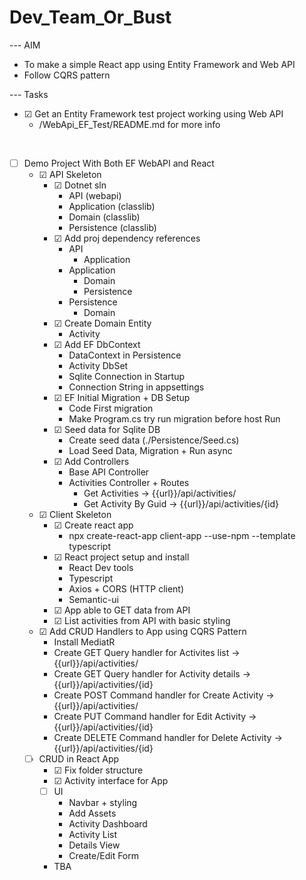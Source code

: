 # Dev_Team_Or_Bust

--- AIM
- To make a simple React app using Entity Framework and Web API
- Follow CQRS pattern

--- Tasks
- ☑ Get an Entity Framework test project working using Web API
    - /WebApi_EF_Test/README.md for more info

<br>

- ☐ Demo Project With Both EF WebAPI and React
    - ☑ API Skeleton
        - ☑ Dotnet sln
            - API (webapi)
            - Application (classlib)
            - Domain (classlib)
            - Persistence (classlib)
        - ☑ Add proj dependency references
            - API
                - Application
            - Application
                - Domain
                - Persistence
            - Persistence
                - Domain
        - ☑ Create Domain Entity
            - Activity
        - ☑ Add EF DbContext 
            - DataContext in Persistence
            - Activity DbSet
            - Sqlite Connection in Startup
            - Connection String in appsettings
        - ☑ EF Initial Migration + DB Setup
            - Code First migration
            - Make Program.cs try run migration before host Run
        - ☑ Seed data for Sqlite DB
            - Create seed data (./Persistence/Seed.cs)
            - Load Seed Data, Migration + Run async
        - ☑ Add Controllers
            - Base API Controller
            - Activities Controller + Routes
                - Get Activities        -> {{url}}/api/activities/
                - Get Activity By Guid  -> {{url}}/api/activities/{id}
    - ☑ Client Skeleton
        - ☑ Create react app
            - npx create-react-app client-app --use-npm --template typescript
        - ☑ React project setup and install
            - React Dev tools
            - Typescript
            - Axios + CORS (HTTP client)
            - Semantic-ui
        - ☑ App able to GET data from API
        - ☑ List activities from API with basic styling
    - ☑ Add CRUD Handlers to App using CQRS Pattern
        - Install MediatR
        - Create GET Query handler for Activites list       -> {{url}}/api/activities/
        - Create GET Query handler for Activity details     -> {{url}}/api/activities/{id}
        - Create POST Command handler for Create Activity   -> {{url}}/api/activities/
        - Create PUT Command handler for Edit Activity      -> {{url}}/api/activities/{id}
        - Create DELETE Command handler for Delete Activity -> {{url}}/api/activities/{id}
    - ☐ CRUD in React App
        - ☑ Fix folder structure
        - ☑ Activity interface for App
        - ☐ UI
            - Navbar + styling
            - Add Assets
            - Activity Dashboard
            - Activity List
            - Details View
            - Create/Edit Form
        - TBA